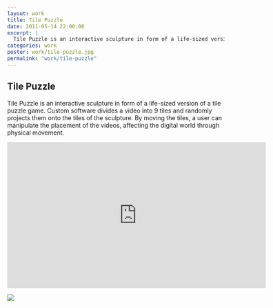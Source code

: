 ```yaml
---
layout: work
title: Tile Puzzle
date: 2011-05-14 22:00:00
excerpt: |
  Tile Puzzle is an interactive sculpture in form of a life-sized version of a tile puzzle game. Custom software divides a video into 9 tiles and randomly projects them onto the tiles of the sculpture. By moving the tiles, a user can manipulate the placement of the videos, affecting the digital world through physical movement.
categories: work
poster: work/tile-puzzle.jpg
permalink: "work/tile-puzzle"
---
```


<div class="project" >
  <div class="grid_5">
    <h2>Tile Puzzle</h2>
    <div class="long-description"><p>Tile Puzzle is an interactive sculpture in form of a life-sized version of a tile puzzle game. Custom software divides a video into 9 tiles and randomly projects them onto the tiles of the sculpture. By moving the tiles, a user can manipulate the placement of the videos, affecting the digital world through physical movement.</p></div>
  </div>
  <div class="grid_7">
    <div class="clear"></div>
    <iframe src="http://player.vimeo.com/video/16684166?title=0&amp;byline=0&amp;portrait=0" width="600" height="338" frameborder="0" webkitAllowFullScreen mozallowfullscreen allowFullScreen></iframe>

<p><img src="{% asset_path work/tile-puzzle.jpg %}" /></p>
  </div>
  <div class="clear"></div>
</div>
